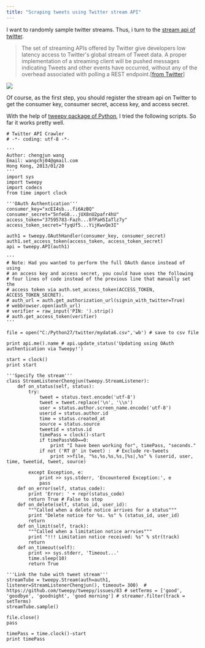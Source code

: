 ```yaml
---
title: "Scraping tweets using Twitter stream API"
---
```



I want to randomly sample twitter streams. Thus, i turn to the [stream api of twitter](https://dev.twitter.com/docs/api/streaming).

> The set of streaming APIs offered by Twitter give developers low latency access to Twitter's global stream of Tweet data. A proper implementation of a streaming client will be pushed messages indicating Tweets and other events have occurred, without any of the overhead associated with polling a REST endpoint.[[from Twitter](https://dev.twitter.com/docs/api/streaming)]

![](http://weblab.com.cityu.edu.hk/blog/chengjun/files/2013/01/Picture1-300x188.jpg)

Of course, as the first step, you should register the stream api on Twitter to get the consumer key, consumer secret, access key, and access secret.

With the help of [tweepy package of Python](https://github.com/tweepy/tweepy), I tried the following scripts. So far it works pretty well.



	# Twitter API Crawler
	# -*- coding: utf-8 -*-

	'''
	Author: chengjun wang
	Email: wangchj04@gmail.com
	Hong Kong, 2013/01/20
	'''
	import sys
	import tweepy
	import codecs
	from time import clock

	'''OAuth Authentication'''
	consumer_key="xcEI4sb...fi6AzBQ"
	consumer_secret="5nfeG8...jUX8nU2pafr4hU"
	access_token="37595783-Fazh...8fPaH5IaTlz7y"
	access_token_secret="fyqUf5...YijKwvQe3I"

	auth1 = tweepy.OAuthHandler(consumer_key, consumer_secret)
	auth1.set_access_token(access_token, access_token_secret)
	api = tweepy.API(auth1)

	'''
	# Note: Had you wanted to perform the full OAuth dance instead of using
	# an access key and access secret, you could have uses the following
	# four lines of code instead of the previous line that manually set the
	# access token via auth.set_access_token(ACCESS_TOKEN, ACCESS_TOKEN_SECRET).
	# auth_url = auth.get_authorization_url(signin_with_twitter=True)
	# webbrowser.open(auth_url)
	# verifier = raw_input('PIN: ').strip()
	# auth.get_access_token(verifier)
	'''

	file = open("C:/Python27/twitter/mydata6.csv",'wb') # save to csv file

	print api.me().name # api.update_status('Updating using OAuth authentication via Tweepy!')

	start = clock()
	print start

	'''Specify the stream'''
	class StreamListenerChengjun(tweepy.StreamListener):
		def on_status(self, status):
			try:
				tweet = status.text.encode('utf-8')
				tweet = tweet.replace('\n', '\\n')
				user = status.author.screen_name.encode('utf-8')
				userid = status.author.id
				time = status.created_at
				source = status.source
				tweetid = status.id
				timePass = clock()-start
				if timePass%60==0:
					print "I have been working for", timePass, "seconds."
				if not ('RT @' in tweet) :	# Exclude re-tweets
					print >>file, "%s,%s,%s,%s,|%s|,%s" % (userid, user, time, tweetid, tweet, source)

			except Exception, e:
				print >> sys.stderr, 'Encountered Exception:', e
				pass
		def on_error(self, status_code):
			print 'Error: ' + repr(status_code)
			return True # False to stop
		def on_delete(self, status_id, user_id):
			"""Called when a delete notice arrives for a status"""
			print "Delete notice for %s. %s" % (status_id, user_id)
			return
		def on_limit(self, track):
			"""Called when a limitation notice arrvies"""
			print "!!! Limitation notice received: %s" % str(track)
			return
		def on_timeout(self):
			print >> sys.stderr, 'Timeout...'
			time.sleep(10)
			return True

	'''Link the tube with tweet stream'''
	streamTube = tweepy.Stream(auth=auth1, listener=StreamListenerChengjun(), timeout= 300)  # https://github.com/tweepy/tweepy/issues/83 # setTerms = ['good', 'goodbye', 'goodnight', 'good morning'] # streamer.filter(track = setTerms)
	streamTube.sample()

	file.close()
	pass

	timePass = time.clock()-start
	print timePass

